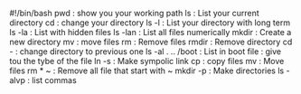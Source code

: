 #!/bin/bash
pwd : show you your working path
ls : List your current directory
cd : change your directory
ls -l : List your directory with long term
ls -la : List with hidden files
ls -lan : List all files numerically
mkdir : Create a new directory
mv : move files
rm : Remove files
rmdir : Remove directory
cd - : change directory to previous one
ls -al . .. /boot : List in boot
file : give tou the tybe of the file
ln -s : Make sympolic link
cp : copy files
mv : Move files
rm * ~ : Remove all file that start with ~
mkdir -p : Make directories
ls -alvp : list commas
